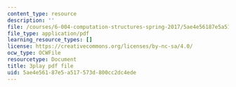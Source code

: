 ```yaml
---
content_type: resource
description: ''
file: /courses/6-004-computation-structures-spring-2017/5ae4e56187e5a517573d800cc2dc4ede_6mS1BHgm4u8.pdf
file_type: application/pdf
learning_resource_types: []
license: https://creativecommons.org/licenses/by-nc-sa/4.0/
ocw_type: OCWFile
resourcetype: Document
title: 3play pdf file
uid: 5ae4e561-87e5-a517-573d-800cc2dc4ede
---
```

